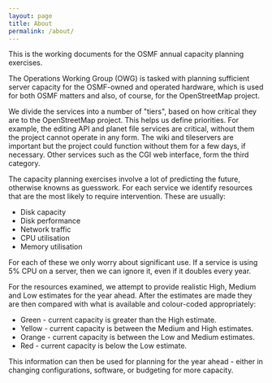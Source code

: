 ```yaml
---
layout: page
title: About
permalink: /about/
---
```


This is the working documents for the OSMF annual capacity planning exercises.

The Operations Working Group (OWG) is tasked with planning sufficient server
capacity for the OSMF-owned and operated hardware, which is used for both OSMF
matters and also, of course, for the OpenStreetMap project.

We divide the services into a number of "tiers", based on how critical they are
to the OpenStreetMap project. This helps us define priorities. For example, the
editing API and planet file services are critical, without them the project
cannot operate in any form. The wiki and tileservers are important but the
project could function without them for a few days, if necessary. Other services
such as the CGI web interface, form the third category.

The capacity planning exercises involve a lot of predicting the future,
otherwise knowns as guesswork. For each service we identify resources that are
the most likely to require intervention. These are usually:

* Disk capacity
* Disk performance
* Network traffic
* CPU utilisation
* Memory utilisation

For each of these we only worry about significant use. If a service is using 5%
CPU on a server, then we can ignore it, even if it doubles every year.

For the resources examined, we attempt to provide realistic High, Medium and Low
estimates for the year ahead. After the estimates are made they are then
compared with what is available and colour-coded appropriately:

* Green - current capacity is greater than the High estimate.
* Yellow - current capacity is between the Medium and High estimates.
* Orange - current capacity is between the Low and Medium estimates.
* Red - current capacity is below the Low estimate.

This information can then be used for planning for the year ahead - either in
changing configurations, software, or budgeting for more capacity.
